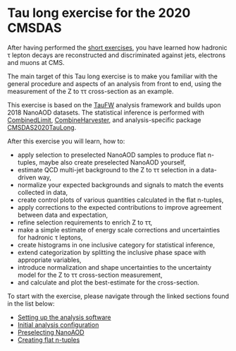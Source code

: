 # Tau long exercise for the 2020 CMSDAS

After having performed the [short exercises](https://github.com/CMSDAS/tau-short-exercise), you have learned how hadronic &tau;
lepton decays are reconstructed and discriminated against jets, electrons and muons at CMS.

The main target of this Tau long exercise is to make you familiar with the general procedure and aspects of an analysis from front to end,
using the measurement of the Z to &tau;&tau; cross-section as an example.

This exercise is based on the [TauFW](https://github.com/cms-tau-pog/TauFW) analysis framework and builds upon 2018 NanoAOD datasets.
The statistical inference is performed with [CombinedLimit](https://github.com/cms-analysis/HiggsAnalysis-CombinedLimit),
[CombineHarvester](https://github.com/cms-analysis/CombineHarvester), and analysis-specific package [CMSDAS2020TauLong](https://github.com/ArturAkh/CMSDAS2020TauLong).

After this exercise you will learn, how to:

 + apply selection to preselected NanoAOD samples to produce flat n-tuples, maybe also create preselected NanoAOD yourself,
 + estimate QCD multi-jet background to the Z to &tau;&tau; selection in a data-driven way,
 + normalize your expected backgrounds and signals to match the events collected in data,
 + create control plots of various quantities calculated in the flat n-tuples,
 + apply corrections to the expected contributions to improve agreement between data and expectation,
 + refine selection requirements to enrich Z to &tau;&tau;,
 + make a simple estimate of energy scale corrections and uncertainties for hadronic &tau; leptons,
 + create histograms in one inclusive category for statistical inference,
 + extend categorization by splitting the inclusive phase space with appropriate variables,
 + introduce normalization and shape uncertainties to the uncertainty model for the Z to &tau;&tau; cross-section measurement,
 + and calculate and plot the best-estimate for the cross-section.

To start with the exercise, please navigate through the linked sections found in the list below:

 + [Setting up the analysis software](sw_setup.md)
 + [Initial analysis configuration](configuration.md)
 + [Preselecting NanoAOD](preselection.md)
 + [Creating flat n-tuples](flat_n-tuples.md)
